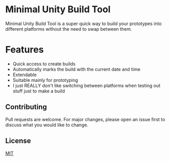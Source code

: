 # Minimal Unity Build Tool

Minimal Unity Build Tool is a super quick way to build your prototypes into different platforms without the need to swap between them.

# Features

- Quick access to create builds
- Automatically marks the build with the current date and time
- Extendable
- Suitable mainly for prototyping
- I just REALLY don't like switching between platforms when testing out stuff just to make a build

## Contributing

Pull requests are welcome. For major changes, please open an issue first
to discuss what you would like to change.

## License

[MIT](https://choosealicense.com/licenses/mit/)

